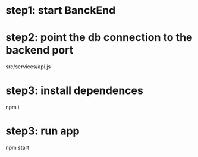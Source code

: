 
# step1: start BanckEnd


# step2: point the db connection to the backend port
src/services/api.js


# step3: install dependences
npm i


# step3: run app
npm start
